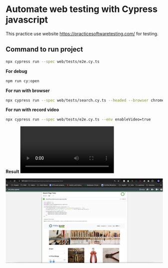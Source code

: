 # Automate web testing with Cypress javascript

This practice use website https://practicesoftwaretesting.com/ for testing. <br/>

## Command to run project

```sh
npx cypress run --spec web/tests/e2e.cy.ts
```

**For debug**
```sh
npm run cy:open
```

**For run with browser**
```sh
npx cypress run --spec web/tests/search.cy.ts --headed --browser chrome
```

**For run with record video**
```sh
npx cypress run --spec web/tests/e2e.cy.ts --env enableVideo=true 
```

**Result**
![e2e video](https://github.com/Thanasornsawan/tool_shop_cypress/tree/main/web/videos/e2e.cy.ts.mp4?raw=true)

![report](https://github.com/Thanasornsawan/tool_shop_cypress/blob/main/pictures/report.png?raw=true)